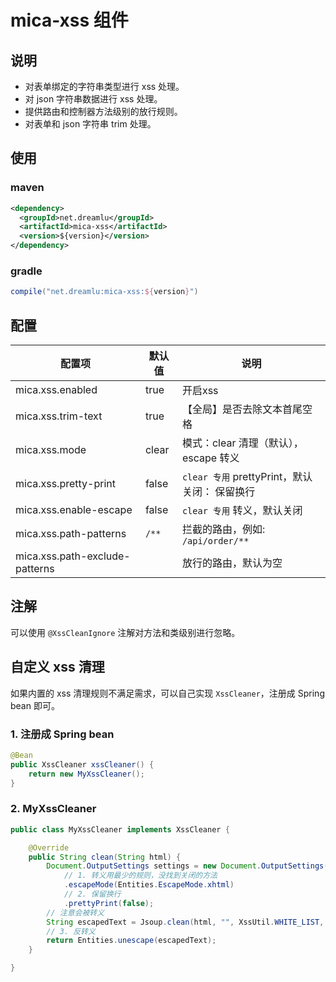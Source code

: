 # mica-xss 组件

## 说明
- 对表单绑定的字符串类型进行 xss 处理。
- 对 json 字符串数据进行 xss 处理。
- 提供路由和控制器方法级别的放行规则。
- 对表单和 json 字符串 trim 处理。

## 使用
### maven
```xml
<dependency>
  <groupId>net.dreamlu</groupId>
  <artifactId>mica-xss</artifactId>
  <version>${version}</version>
</dependency>
```

### gradle
```groovy
compile("net.dreamlu:mica-xss:${version}")
```

## 配置
| 配置项                         | 默认值 | 说明                                        |
| ------------------------------ | ------ | ----------------------------------------- |
| mica.xss.enabled               | true   | 开启xss                                   |
| mica.xss.trim-text             | true   | 【全局】是否去除文本首尾空格                  |
| mica.xss.mode                  | clear  | 模式：clear 清理（默认），escape 转义        |
| mica.xss.pretty-print          | false  | `clear 专用` prettyPrint，默认关闭： 保留换行  |
| mica.xss.enable-escape         | false  | `clear 专用` 转义，默认关闭                   |
| mica.xss.path-patterns         | `/**`  | 拦截的路由，例如: `/api/order/**`             |
| mica.xss.path-exclude-patterns |        | 放行的路由，默认为空                           |

## 注解
可以使用 `@XssCleanIgnore` 注解对方法和类级别进行忽略。

## 自定义 xss 清理
如果内置的 xss 清理规则不满足需求，可以自己实现 `XssCleaner`，注册成 Spring bean 即可。

### 1. 注册成 Spring bean
```java
@Bean
public XssCleaner xssCleaner() {
    return new MyXssCleaner();
}
```

### 2. MyXssCleaner
```java
public class MyXssCleaner implements XssCleaner {

	@Override
	public String clean(String html) {
		Document.OutputSettings settings = new Document.OutputSettings()
			// 1. 转义用最少的规则，没找到关闭的方法
			.escapeMode(Entities.EscapeMode.xhtml)
			// 2. 保留换行
			.prettyPrint(false);
		// 注意会被转义
		String escapedText = Jsoup.clean(html, "", XssUtil.WHITE_LIST, settings);
		// 3. 反转义
		return Entities.unescape(escapedText);
	}

}
```